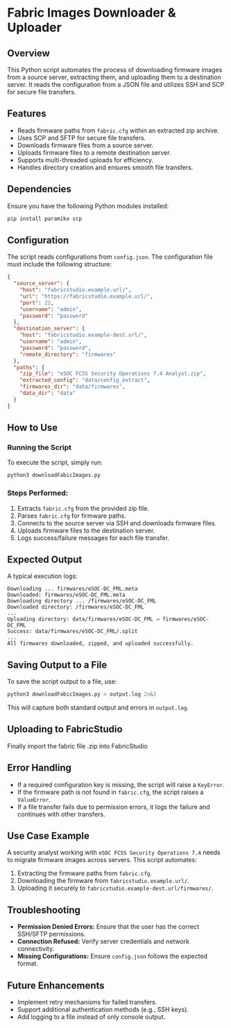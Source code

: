 # Fabric Images Downloader & Uploader

## Overview

This Python script automates the process of downloading firmware images from a source server, extracting them, and uploading them to a destination server. It reads the configuration from a JSON file and utilizes SSH and SCP for secure file transfers.

## Features

- Reads firmware paths from `fabric.cfg` within an extracted zip archive.
- Uses SCP and SFTP for secure file transfers.
- Downloads firmware files from a source server.
- Uploads firmware files to a remote destination server.
- Supports multi-threaded uploads for efficiency.
- Handles directory creation and ensures smooth file transfers.

## Dependencies

Ensure you have the following Python modules installed:

```bash
pip install paramiko scp
```

## Configuration

The script reads configurations from `config.json`. The configuration file must include the following structure:

```json
{
  "source_server": {
    "host": "fabricstudio.example.url/",
    "url": "https://fabricstudio.example.url/",
    "port": 22,
    "username": "admin",
    "password": "password"
  },
  "destination_server": {
    "host": "fabricstudio.example-dest.url/",
    "username": "admin",
    "password": "password",
    "remote_directory": "firmwares"
  },
  "paths": {
    "zip_file": "eSOC FCSS Security Operations 7.4 Analyst.zip",
    "extracted_config": "data/config_extract",
    "firmwares_dir": "data/firmwares",
    "data_dir": "data"
  }
}
```

## How to Use

### Running the Script

To execute the script, simply run:

```bash
python3 downloadFabicImages.py
```

### Steps Performed:

1. Extracts `fabric.cfg` from the provided zip file.
2. Parses `fabric.cfg` for firmware paths.
3. Connects to the source server via SSH and downloads firmware files.
4. Uploads firmware files to the destination server.
5. Logs success/failure messages for each file transfer.

## Expected Output

A typical execution logs:

```
Downloading ... firmwares/eSOC-DC_FML.meta
Downloaded: firmwares/eSOC-DC_FML.meta
Downloading directory ... /firmwares/eSOC-DC_FML
Downloaded directory: /firmwares/eSOC-DC_FML
...
Uploading directory: data/firmwares/eSOC-DC_FML → firmwares/eSOC-DC_FML
Success: data/firmwares/eSOC-DC_FML/.split
...
All firmwares downloaded, zipped, and uploaded successfully.
```

## Saving Output to a File

To save the script output to a file, use:

```bash
python3 downloadFabicImages.py > output.log 2>&1
```

This will capture both standard output and errors in `output.log`.

## Uploading to FabricStudio

Finally import the fabric file .zip into FabricStudio

## Error Handling

- If a required configuration key is missing, the script will raise a `KeyError`.
- If the firmware path is not found in `fabric.cfg`, the script raises a `ValueError`.
- If a file transfer fails due to permission errors, it logs the failure and continues with other transfers.

## Use Case Example

A security analyst working with `eSOC FCSS Security Operations 7.4` needs to migrate firmware images across servers. This script automates:

1. Extracting the firmware paths from `fabric.cfg`.
2. Downloading the firmware from `fabricstudio.example.url/`.
3. Uploading it securely to `fabricstudio.example-dest.url/firmwares/`.

## Troubleshooting

- **Permission Denied Errors:** Ensure that the user has the correct SSH/SFTP permissions.
- **Connection Refused:** Verify server credentials and network connectivity.
- **Missing Configurations:** Ensure `config.json` follows the expected format.

## Future Enhancements

- Implement retry mechanisms for failed transfers.
- Support additional authentication methods (e.g., SSH keys).
- Add logging to a file instead of only console output.



